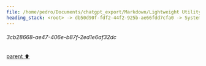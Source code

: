 ```yaml
---
file: /home/pedro/Documents/chatgpt_export/Markdown/Lightweight Utility Libraries.md
heading_stack: <root> -> db50d90f-fdf2-44f2-925b-ae66fdd7cfa0 -> System -> f462c4f4-0c7f-47fb-9237-a7d0ddbed997 -> System -> aaa26b54-0d2d-44d8-a646-0310427be0eb -> User -> ddb3dc5b-752e-4561-a939-b3de8b08d32f -> Assistant -> Data Manipulation and Analysis -> aaa205bc-d11e-4621-bc91-c8700e9b03ed -> User -> 945429c9-250d-41f7-b62d-d659a26c2d87 -> Assistant -> Data Manipulation -> Text and Parsing -> Networking -> File Handling -> Testing and Debugging -> Asynchronous Programming -> Functional Programming -> Code Analysis and Refactoring -> Miscellaneous -> aaa28fee-d697-42e3-bbe0-0e326b045dd7 -> User -> 03cd3de2-6edf-4ea6-98f5-168547563566 -> Assistant -> c8193452-a094-4568-8208-baae59e02bea -> Tool -> bc3074a5-dd96-498e-993d-f86abd592ee2 -> Assistant -> aaa263a5-33b9-47d9-a7f8-7a9b64b887a4 -> User -> a2faf051-4d79-41df-ae50-98d4779dfa98 -> Assistant -> Data Manipulation with `toolz` -> 44888ccd-cc10-41b4-8740-17f5ea12b035 -> Assistant -> 3e278eb5-5bed-4c77-a192-5cca5affdf4d -> Tool -> 432415d6-6abe-4b73-ab3e-eceb217b35b7 -> Assistant -> Text and Parsing with `parse` -> 16a0f14c-d434-4b10-ae5d-aa81e8846ee2 -> Assistant -> 05bde113-80ef-45aa-824a-bf23f4fbf95f -> Tool -> 395b9a62-27b9-4e21-9f0c-9a36587c9552 -> Assistant -> Programming Utilities with `wrapt` -> 23bddd27-f0c4-482e-8cd1-a1942fde7165 -> Assistant -> b9a9fb78-f314-4d60-b96d-bb4b26bce0b7 -> Tool -> e7028087-3188-4ec1-b546-2be3af035e29 -> Assistant -> aaa25269-8f20-4708-b08b-e3a946782bca -> User -> 834d80e5-611f-48ed-94f5-9db967a1aefc -> Assistant -> cca2d657-1f67-470a-9d10-62b7bf027a90 -> Tool -> a30a74e6-13a8-4d46-a804-0b6b0b934857 -> Assistant -> ef5d002e-706e-4cac-ac70-c798a7d88f9f -> Assistant -> c6830b45-cbfa-4c1d-b2de-4156f98b9afb -> Tool -> c0cbe7db-45c2-4f6c-b2b2-8a4fae30dbd4 -> Assistant -> aaa239d9-67c6-4a0f-86f5-071c5735ff92 -> User -> c9228d2f-d1c6-45e2-a760-f1c6a1476297 -> Assistant -> 4158104c-0a1d-4f56-9d67-7cfbac97258a -> Tool -> aed47810-46ce-45cb-a102-234610e4a5d1 -> Assistant -> Functional Programming -> Data Manipulation -> Sequence Manipulation -> Utilities -> aaa2e565-d32a-4337-87a7-d4364028c0f4 -> User -> 038de839-d89e-4891-a71d-c549b0772564 -> Assistant -> Data Transformation and Query -> aaa23a62-ff5d-4b34-a99c-4f54904220f8 -> User -> cde6d67a-e608-44cf-9b5c-d0b0230c890e -> Assistant -> 1f6bdbec-ae98-486e-89aa-08afdcdf481f -> Tool -> 1a0866ef-0dd2-4956-8704-793d960e2a31 -> Assistant -> aaa23b26-4f0c-480d-b580-b904f9ba5de2 -> User -> b8c1c37a-0019-446c-9d1f-69d276cf5822 -> Assistant -> 1fa6ff7c-b315-4517-bd7c-ac5b3367b9b7 -> Tool -> fd66c9f3-4dba-4b53-bcdd-fb7c0f8d5141 -> Assistant -> 01317c89-a106-4a56-b680-1d101656c375 -> Assistant -> 0432e0a0-e79a-4de1-9981-a5f826698872 -> Tool -> 140ca7c2-0ae4-46af-9238-dea2885dc2f1 -> Assistant -> aaa260f2-70ae-4d72-a661-a2033b16020c -> User -> 228ca73b-f1bd-4ade-b26d-087d2af2fc81 -> Assistant -> 5be52794-1800-4429-a501-c4858f80cbc3 -> Tool -> 38eff32a-56b0-441b-8ca5-c332907ad86e -> Assistant -> 2f6490db-233e-4a16-9b97-8c5ebd9871b0 -> Assistant -> d9f5cd1d-34c3-42c8-a015-0f6197ce4f22 -> Tool -> 78d77623-3fc2-404f-b152-3ac998934540 -> Assistant -> b1dc5c81-487e-422c-b8bc-d7d257949717 -> Assistant -> 3cb28668-ae47-406e-b87f-2ed1e6af32dc
---
```

###### 3cb28668-ae47-406e-b87f-2ed1e6af32dc
[parent ⬆️](#b1dc5c81-487e-422c-b8bc-d7d257949717)
